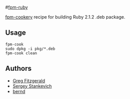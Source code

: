 #[fpm-ruby](https://github.com/gregf/fpm-ruby)

[fpm-cookery](https://github.com/bernd/fpm-cookery) recipe for building Ruby 2.1.2 .deb package.

## Usage

	fpm-cook
	sudo dpkg -i pkg/*.deb
	fpm-cook clean

## Authors

* [Greg Fitzgerald](https://github.com/gregf)
* [Sergey Stankevich](https://github.com/stankevich)
* [bernd](https://github.com/bernd)
